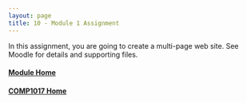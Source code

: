 ```yaml
---
layout: page
title: 10 - Module 1 Assignment
---
```

In this assignment, you are going to create a multi-page web site. See Moodle for details and supporting files.

#### [Module Home](../)
#### [COMP1017 Home](../../)